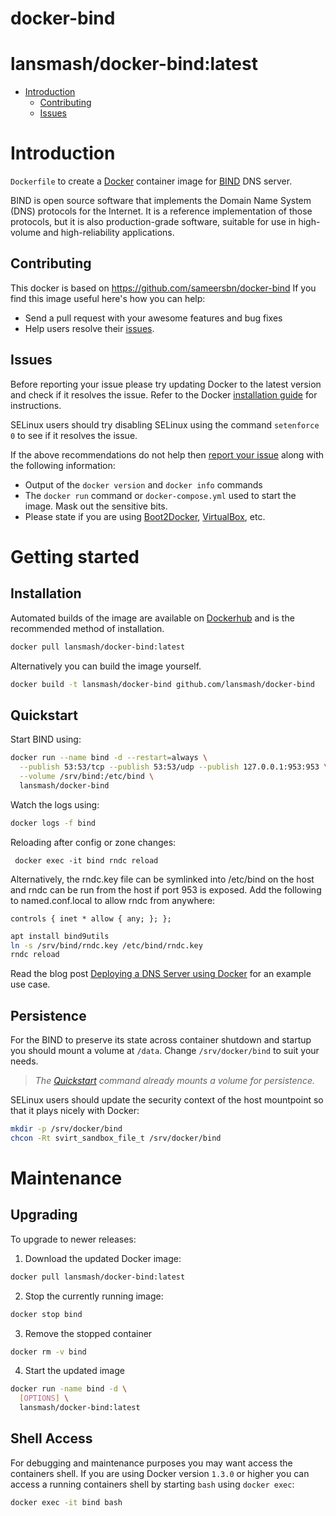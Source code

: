 # docker-bind

# lansmash/docker-bind:latest

- [Introduction](#introduction)
  - [Contributing](#contributing)
  - [Issues](#issues)

# Introduction

`Dockerfile` to create a [Docker](https://www.docker.com/) container image for [BIND](https://www.isc.org/downloads/bind/) DNS server.

BIND is open source software that implements the Domain Name System (DNS) protocols for the Internet. It is a reference implementation of those protocols, but it is also production-grade software, suitable for use in high-volume and high-reliability applications.

## Contributing

This docker is based on https://github.com/sameersbn/docker-bind
If you find this image useful here's how you can help:

- Send a pull request with your awesome features and bug fixes
- Help users resolve their [issues](../../issues?q=is%3Aopen+is%3Aissue).

## Issues

Before reporting your issue please try updating Docker to the latest version and check if it resolves the issue. Refer to the Docker [installation guide](https://docs.docker.com/installation) for instructions.

SELinux users should try disabling SELinux using the command `setenforce 0` to see if it resolves the issue.

If the above recommendations do not help then [report your issue](../../issues/new) along with the following information:

- Output of the `docker version` and `docker info` commands
- The `docker run` command or `docker-compose.yml` used to start the image. Mask out the sensitive bits.
- Please state if you are using [Boot2Docker](http://www.boot2docker.io), [VirtualBox](https://www.virtualbox.org), etc.

# Getting started

## Installation

Automated builds of the image are available on [Dockerhub](https://hub.docker.com/r/lansmash/docker-bind) and is the recommended method of installation.

```bash
docker pull lansmash/docker-bind:latest
```

Alternatively you can build the image yourself.
```bash
docker build -t lansmash/docker-bind github.com/lansmash/docker-bind
```


## Quickstart

Start BIND using:

```bash
docker run --name bind -d --restart=always \
  --publish 53:53/tcp --publish 53:53/udp --publish 127.0.0.1:953:953 \
  --volume /srv/bind:/etc/bind \
  lansmash/docker-bind
```

Watch the logs using:
```bash
docker logs -f bind
```

Reloading after config or zone changes:
```
 docker exec -it bind rndc reload
```
Alternatively, the rndc.key file can be symlinked into /etc/bind on the host and rndc can be run from the host if port 953 is exposed. 
Add the following to named.conf.local to allow rndc from anywhere:
```
controls { inet * allow { any; }; };

```
```bash
apt install bind9utils
ln -s /srv/bind/rndc.key /etc/bind/rndc.key
rndc reload
```

Read the blog post [Deploying a DNS Server using Docker](http://www.damagehead.com/blog/2015/04/28/deploying-a-dns-server-using-docker/) for an example use case.


## Persistence

For the BIND to preserve its state across container shutdown and startup you should mount a volume at `/data`. Change `/srv/docker/bind` to suit your needs.

> *The [Quickstart](#quickstart) command already mounts a volume for persistence.*

SELinux users should update the security context of the host mountpoint so that it plays nicely with Docker:

```bash
mkdir -p /srv/docker/bind
chcon -Rt svirt_sandbox_file_t /srv/docker/bind
```

# Maintenance

## Upgrading

To upgrade to newer releases:

  1. Download the updated Docker image:

  ```bash
  docker pull lansmash/docker-bind:latest
  ```

  2. Stop the currently running image:

  ```bash
  docker stop bind
  ```

  3. Remove the stopped container

  ```bash
  docker rm -v bind
  ```

  4. Start the updated image

  ```bash
  docker run -name bind -d \
    [OPTIONS] \
    lansmash/docker-bind:latest
  ```

## Shell Access

For debugging and maintenance purposes you may want access the containers shell. If you are using Docker version `1.3.0` or higher you can access a running containers shell by starting `bash` using `docker exec`:

```bash
docker exec -it bind bash
```
